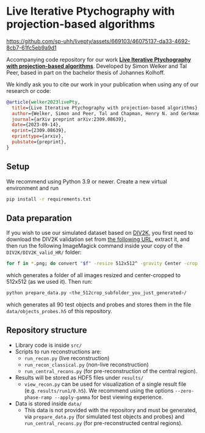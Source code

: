# Live Iterative Ptychography with projection-based algorithms

https://github.com/sp-uhh/livepty/assets/669103/46075137-da33-4692-8cb7-61fc5eb9a9d1

Accompanying code repository for our work
[**Live Iterative Ptychography with projection-based algorithms**](https://arxiv.org/abs/2309.08639).
Developed by Simon Welker and Tal Peer, based in part on the bachelor thesis of Johannes Kolhoff.

We kindly ask you to cite our work in your publication when using any of our research or code:

```bib
@article{welker2023livePty,
  title={Live Iterative Ptychography with projection-based algorithms},
  author={Welker, Simon and Peer, Tal and Chapman, Henry N. and Gerkmann, Timo},
  journal={arXiv preprint arXiv:2309.08639},
  date={2023-09-14},
  eprint={2309.08639},
  eprinttype={arxiv},
  pubstate={preprint},
}
```


## Setup

We recommend using Python 3.9 or newer. Create a new virtual environment and run

```bash
pip install -r requirements.txt
```


## Data preparation

If you wish to use our simulated dataset based on [DIV2K](https://data.vision.ee.ethz.ch/cvl/DIV2K/), you first need to
download the DIV2K validation set from [the following URL](http://data.vision.ee.ethz.ch/cvl/DIV2K/DIV2K_valid_HR.zip),
extract it, and then run the following ImageMagick command inside your copy of the `DIV2K/DIV2K_valid_HR/` folder:

```bash
for f in *.png; do convert "$f" -resize 512x512^ -gravity Center -crop 512x512+0+0 +repage "512crop/${f}"; done
```

which generates a folder of all images resized and center-cropped to 512x512 (as we used it). Then run:

```bash
python prepare_data.py <the_512crop_subfolder_you_just_generated>/
```

which generates all 90 test objects and probes and stores them in the file `data/objects_probes.h5` of this repository.


## Repository structure

- Library code is inside `src/`
- Scripts to run reconstructions are:
    - `run_recon.py` (live reconstruction)
    - `run_recon_classical.py` (non-live reconstruction)
    - `run_central_recons.py` (for pre-reconstruction of the central region).
- Results will be stored as HDF5 files under `results/`
    - `view_recon.py` can be used for visualization of a single result file (e.g. `results/run1/0.h5`).
      We recommend using the options `--zero-phase-ramp --apply-gamma` for best viewing experience.
- Data is stored inside `data/`
    - This data is not provided with the repository and must be generated, via `prepare_data.py`
      (for simulated test objects and probes) and `run_central_recons.py` (for pre-reconstructed central regions).
